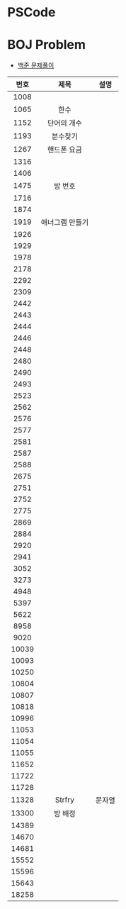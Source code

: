 # PSCode

# BOJ Problem

- [백준 문제풀이](https://github.com/Geol2/BOJ_hub/tree/main/BOJ_problem)

|   번호  | 제목 | 설명 |
|:------:|:---:|:---:|
| 1008 ||
| 1065 | 한수           ||
| 1152 | 단어의 개수 ||
| 1193 | 분수찾기     ||
| 1267 | 핸드폰 요금 ||
| 1316 |||
| 1406 |||
| 1475 | 방 번호 | |
| 1716 |||
| 1874 |||
| 1919 | 애너그램 만들기 ||
| 1926 |||
| 1929 |||
| 1978 |||
| 2178 |||
| 2292 |||
| 2309 |||
| 2442 |||
| 2443 |||
| 2444 |||
| 2446 |||
| 2448 |||
| 2480 |||
| 2490 |||
| 2493 |||
| 2523 |||
| 2562 |||
| 2576 |||
| 2577 |||
| 2581 |||
| 2587 |||
| 2588 |||
| 2675 |||
| 2751 |||
| 2752 |||
| 2775 |||
| 2869 |||
| 2884 |||
| 2920 |||
| 2941 |||
| 3052 |||
| 3273 |||
| 4948 |||
| 5397 |||
| 5622 |||
| 8958 |||
| 9020 |||
| 10039 |||
| 10093 |||
| 10250 |||
| 10804 |||
| 10807 |||
| 10818 |||
| 10996 |||
| 11053 |||
| 11054 |||
| 11055 |||
| 11652 |||
| 11722 |||
| 11728 |||
| 11328 | Strfry | 문자열 | 
| 13300 | 방 배정 | |
| 14389 |||
| 14670 |||
| 14681 |||
| 15552 |||
| 15596 |||
| 15643 |||
| 18258 |||
